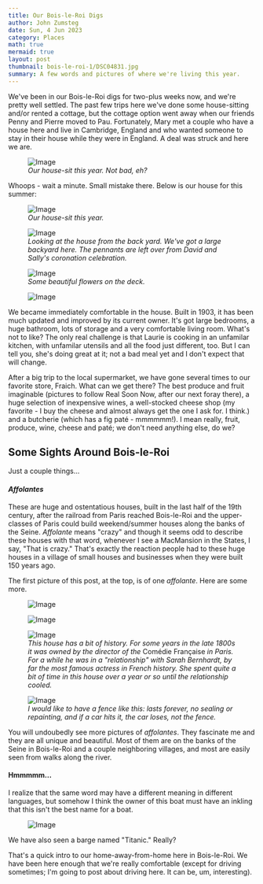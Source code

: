```yaml
---
title: Our Bois-le-Roi Digs
author: John Zumsteg
date: Sun, 4 Jun 2023
category: Places
math: true
mermaid: true
layout: post
thumbnail: bois-le-roi-1/DSC04831.jpg
summary: A few words and pictures of where we're living this year.
---
```

We've been in our Bois-le-Roi digs for two-plus weeks now, and we're pretty well settled. The past few trips here we've done some house-sitting and/or rented a cottage, but the cottage option went away when our friends Penny and Pierre moved to Pau. Fortunately, Mary met a couple who have a house here and live in Cambridge, England and who wanted someone to stay in their house while they were in England. A deal was struck and here we are.

<figure >
	<img class = "landscape" src="{{ "bois-le-roi-1/DSC04791.jpg" | prepend: site.imageurl | prepend: site.baseurl  }}" alt="Image" />
	<figcaption><em>Our house-sit this year. Not bad, eh?</em></figcaption>
</figure>
Whoops - wait a minute. Small mistake there. Below is our house for this summer:
<figure >
	<img class = "landscape" src="{{ "bois-le-roi-1/DSC04831.jpg" | prepend: site.imageurl | prepend: site.baseurl  }}" alt="Image" />
	<figcaption><em>Our house-sit this year.</em></figcaption>
</figure>
<figure >
	<img class = "landscape" src="{{ "bois-le-roi-1/DSC04841.jpg" | prepend: site.imageurl | prepend: site.baseurl  }}" alt="Image" />
	<figcaption><em>Looking at the house from the back yard. We've got a large backyard here. The pennants are left over from David and Sally's coronation celebration.</em></figcaption>
</figure>
<figure >
	<img class = "landscape" src="{{ "bois-le-roi-1/DSC04833.jpg" | prepend: site.imageurl | prepend: site.baseurl  }}" alt="Image" />
	<figcaption><em>Some beautiful flowers on the deck.</em></figcaption>
</figure>
<figure >
	<img class = "landscape" src="{{ "bois-le-roi-1/DSC04839.jpg" | prepend: site.imageurl | prepend: site.baseurl  }}" alt="Image" />
	<figcaption><em></em></figcaption>
</figure>
We became immediately comfortable in the house. Built in 1903, it has been much updated and improved by its current owner. It's got large bedrooms, a huge bathroom, lots of storage and a very comfortable living room. What's not to like? The only real challenge is that Laurie is cooking in an unfamilar kitchen, with unfamilar utensils and all the food just different, too. But I can tell you, she's doing great at it; not a bad meal yet and I don't expect that will change.

After a big trip to the local supermarket, we have gone several times to our favorite store, Fraich. What can we get there? The best produce and fruit imaginable (pictures to follow Real Soon Now, after our next foray there), a huge selection of inexpensive wines, a well-stocked cheese shop (my favorite - I buy the cheese and almost always get the one I ask for. I think.) and a butcherie (which has a fig paté - mmmmmm!). I mean really, fruit, produce, wine, cheese and paté; we don't need anything else, do we?

<h2>Some Sights Around Bois-le-Roi</h2>
Just a couple things...
<h4><em>Affolantes</em></h4>
These are huge and ostentatious houses, built in the last half of the 19th century, after the railroad from Paris reached Bois-le-Roi and the upper-classes of Paris could build weekend/summer houses along the banks of the Seine. <em>Affolante</em> means "crazy" and though it seems odd to describe these houses with that word, whenever I see a MacMansion in the States, I say, "That is crazy." That's exactly the reaction people had to these huge houses in a village of small houses and businesses when they were built 150 years ago.

The first picture of this post, at the top, is of one <em>affolante</em>. Here are some more.

<figure >
	<img class = "landscape" src="{{ "bois-le-roi-1/DSC04781.jpg" | prepend: site.imageurl | prepend: site.baseurl  }}" alt="Image" />
	<figcaption><em></em></figcaption>
</figure>
<figure >
	<img class = "landscape" src="{{ "bois-le-roi-1/DSC04787.jpg" | prepend: site.imageurl | prepend: site.baseurl  }}" alt="Image" />
	<figcaption><em></em></figcaption>
</figure>
<figure >
	<img class = "landscape" src="{{ "bois-le-roi-1/DSC04892.jpg" | prepend: site.imageurl | prepend: site.baseurl  }}" alt="Image" />
	<figcaption><em>This house has a bit of history. For some years in the late 1800s it was owned by the director of the </em>Comédie Française<em> in Paris. For a while he was in a "relationship" with Sarah Bernhardt, by far the most famous actress in French history. She spent quite a bit of time in this house over a year or so until the relationship cooled.</em></figcaption>
</figure>

<figure >
	<img class = "landscape" src="{{ "bois-le-roi-1/DSC04792.jpg" | prepend: site.imageurl | prepend: site.baseurl  }}" alt="Image" />
	<figcaption><em>I would like to have a fence like this: lasts forever, no sealing or repainting, and if a car hits it, the car loses, not the fence.</em></figcaption>
</figure>

You will undoubedly see more pictures of <em>affolantes</em>. They fascinate me and they are all unique and beautiful. Most of them are on the banks of the Seine in Bois-le-Roi and a couple neighboring villages, and most are easily seen from walks along the river.

<h4>Hmmmmm...</h4>
I realize that the same word may have a different meaning in different languages, but somehow I think the owner of this boat must have an inkling that this isn't the best name for a boat.

<figure >
	<img class = "landscape" src="{{ "bois-le-roi-1/DSC04780.jpg" | prepend: site.imageurl | prepend: site.baseurl  }}" alt="Image" />
	<figcaption><em></em></figcaption>
</figure>

We have also seen a barge named "Titanic." Really?

That's a quick intro to our home-away-from-home here in Bois-le-Roi. We have been here enough that we're really comfortable (except for driving sometimes; I'm going to post about driving here. It can be, um, interesting).